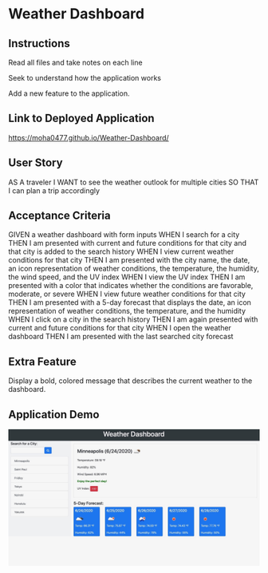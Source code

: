 # Weather Dashboard


## Instructions

Read all files and take notes on each line

Seek to understand how the application works

Add a new feature to the application.

## Link to Deployed Application

https://moha0477.github.io/Weather-Dashboard/

## User Story

AS A traveler
I WANT to see the weather outlook for multiple cities
SO THAT I can plan a trip accordingly

## Acceptance Criteria

GIVEN a weather dashboard with form inputs
WHEN I search for a city
THEN I am presented with current and future conditions for that city and that city is added to the search history
WHEN I view current weather conditions for that city
THEN I am presented with the city name, the date, an icon representation of weather conditions, the temperature, the humidity, the wind speed, and the UV index
WHEN I view the UV index
THEN I am presented with a color that indicates whether the conditions are favorable, moderate, or severe
WHEN I view future weather conditions for that city
THEN I am presented with a 5-day forecast that displays the date, an icon representation of weather conditions, the temperature, and the humidity
WHEN I click on a city in the search history
THEN I am again presented with current and future conditions for that city
WHEN I open the weather dashboard
THEN I am presented with the last searched city forecast

## Extra Feature

Display a bold, colored message that describes the current weather to the dashboard. 

## Application Demo

![Weather Dashboardt](https://github.com/moha0477/Weather-Dashboard/blob/master/Assets/images/demo.jpg?raw=true)
 
